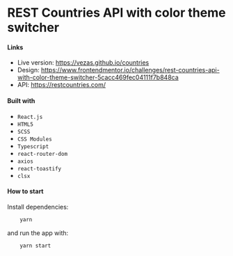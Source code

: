 # REST Countries API with color theme switcher

#### Links
- Live version: https://vezas.github.io/countries
- Design: https://www.frontendmentor.io/challenges/rest-countries-api-with-color-theme-switcher-5cacc469fec04111f7b848ca
- API: https://restcountries.com/

#### Built with
- `React.js`
- `HTML5`
- `SCSS`
- `CSS Modules`
- `Typescript`
- `react-router-dom`
- `axios`
- `react-toastify`
- `clsx`

#### How to start
Install dependencies:
```bash
    yarn
```
and run the app with:
```bash
    yarn start
```
